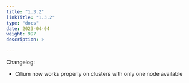 ```yaml
---
title: "1.3.2"
linkTitle: "1.3.2"
type: "docs"
date: 2023-04-04
weight: 997
description: >

---
```


Changelog:

- Cilium now works properly on clusters with only one node available
